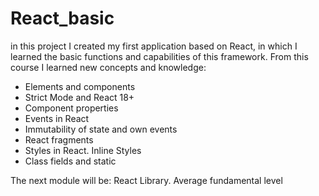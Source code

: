 # React_basic

in this project I created my first application based on React, in which I learned the basic functions and capabilities of this framework. From this course I learned new concepts and knowledge:

- Elements and components
- Strict Mode and React 18+
- Component properties
- Events in React
- Immutability of state and own events
- React fragments
- Styles in React. Inline Styles
- Class fields and static

The next module will be: React Library. Average fundamental level
